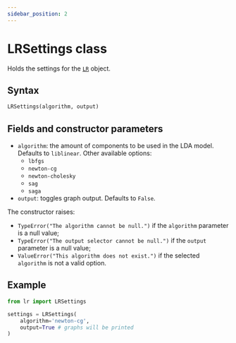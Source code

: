 ```yaml
---
sidebar_position: 2
---
```


# LRSettings class

Holds the settings for the [`LR`](./lr.md) object.

## Syntax

```python
LRSettings(algorithm, output)
```

## Fields and constructor parameters

- `algorithm`: the amount of components to be used in the LDA model. Defaults to
  `liblinear`.  Other available options:
    - `lbfgs`
    - `newton-cg`
    - `newton-cholesky`
    - `sag`
    - `saga`
- `output`: toggles graph output. Defaults to `False`.

The constructor raises:
- `TypeError("The algorithm cannot be null.")` if the `algorithm` parameter is a
  null value;
- `TypeError("The output selector cannot be null.")` if the `output` parameter
  is a null value;
- `ValueError("This algorithm does not exist.")` if the selected `algorithm`
  is not a valid option.

## Example

```python
from lr import LRSettings

settings = LRSettings(
    algorithm='newton-cg',
    output=True # graphs will be printed
)
```